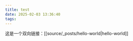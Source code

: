 ```yaml
---
title: test
date: 2025-02-03 13:36:40
tags:
---
```

这是一个双向链接：[[source/_posts/hello-world|hello-world]]
